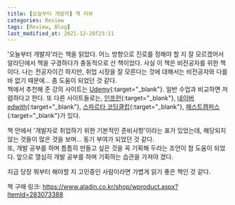 ```yaml
---
title: [오늘부터 개발자] 책 리뷰
categories: Review
tags: [Review, Blog]
last_modified_at: 2021-12-20T23:11
---
```


'오늘부터 개발자'라는 책을 읽었다.
어느 방향으로 진로를 정해야 할 지 잘 모르겠어서 알라딘에서 책을 구경하다가 충동적으로 산 책이었다.
사실 이 책은 비전공자를 위한 책이다. 나는 전공자이긴 하지만, 취업 시장을 잘 모른다는 것에 대해서는 비전공자와 다를 바 없기 때문에... 좀 도움이 되었던 것 같다.  
책에서 추천해 준 강의 사이트는 [Udemy](https://www.udemy.com/ko/){:target="_blank"}. 일반 수업과 비교하면 저렴하다고 한다. 또 다른 사이트들로는, [인프런](https://www.inflearn.com/){:target="_blank"}, [네이버 edwith](https://www.edwith.org/){:target="_blank"}, [스파르타 코딩클럽](https://spartacodingclub.kr/){:target="_blank"}, [패스트캠퍼스](https://fastcampus.co.kr/){:target="_blank"}가 있다.  


책 안에서 '개발자로 취업하기 위한 기본적인 준비사항'이라는 표가 있었는데, 해당되지 않는 것들이 많은 것을 보며... 동기 부여가 되었던 것 같다.  
또, 개발 공부를 하며 틈틈히 만들고 싶은 것을 꼭 기획해 두라는 조언이 참 도움이 되었다. 앞으로 열심히 개발 공부를 하며 기획하는 습관을 가져야 겠다.  

지금 당장 뭐부터 해야할 지 고민중인 사람이라면 가볍게 읽기 좋은 책인 것 같다.  

책 구매 링크: <https://www.aladin.co.kr/shop/wproduct.aspx?ItemId=283073388>
